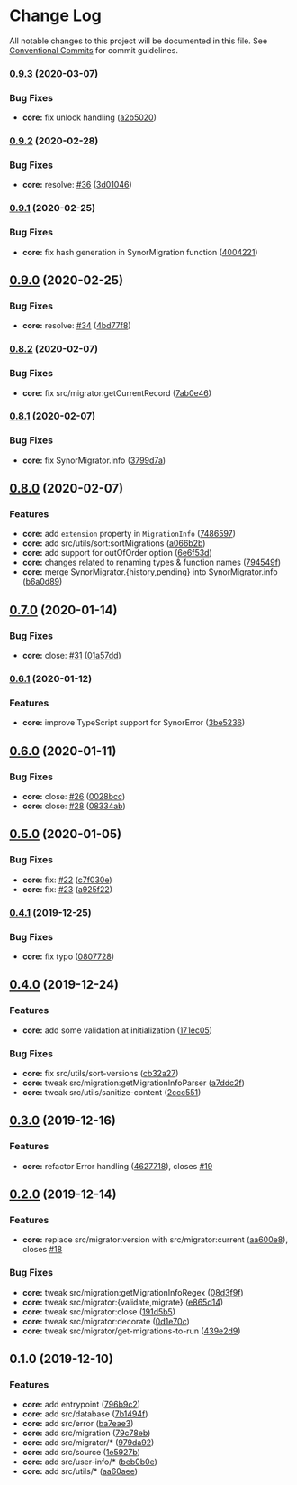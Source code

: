 # Change Log

All notable changes to this project will be documented in this file.
See [Conventional Commits](https://conventionalcommits.org) for commit guidelines.

### [0.9.3](https://github.com/Synor/synor/compare/@synor/core@0.9.2...@synor/core@0.9.3) (2020-03-07)


### Bug Fixes

* **core:** fix unlock handling ([a2b5020](https://github.com/Synor/synor/commit/a2b5020be0fec2c37710e71242bd17f8f42a6149))



### [0.9.2](https://github.com/Synor/synor/compare/@synor/core@0.9.1...@synor/core@0.9.2) (2020-02-28)


### Bug Fixes

* **core:** resolve: [#36](https://github.com/Synor/synor/issues/36) ([3d01046](https://github.com/Synor/synor/commit/3d01046462bc231a2db49976eb7829e49bc2e93a))



### [0.9.1](https://github.com/Synor/synor/compare/@synor/core@0.9.0...@synor/core@0.9.1) (2020-02-25)


### Bug Fixes

* **core:** fix hash generation in SynorMigration function ([4004221](https://github.com/Synor/synor/commit/4004221d9f979e83105ebb83014938f40fd9e3e5))



## [0.9.0](https://github.com/Synor/synor/compare/@synor/core@0.8.2...@synor/core@0.9.0) (2020-02-25)


### Bug Fixes

* **core:** resolve: [#34](https://github.com/Synor/synor/issues/34) ([4bd77f8](https://github.com/Synor/synor/commit/4bd77f8ba3563224890a6c5a9e70e4ecd85c2bdd))



### [0.8.2](https://github.com/Synor/synor/compare/@synor/core@0.8.1...@synor/core@0.8.2) (2020-02-07)


### Bug Fixes

* **core:** fix src/migrator:getCurrentRecord ([7ab0e46](https://github.com/Synor/synor/commit/7ab0e468d39ff506d8f32621d72244bdbdeb8ec4))



### [0.8.1](https://github.com/Synor/synor/compare/@synor/core@0.8.0...@synor/core@0.8.1) (2020-02-07)


### Bug Fixes

* **core:** fix SynorMigrator.info ([3799d7a](https://github.com/Synor/synor/commit/3799d7a7f6024f3342500f7d03129e2ebc262627))



## [0.8.0](https://github.com/Synor/synor/compare/@synor/core@0.7.0...@synor/core@0.8.0) (2020-02-07)


### Features

* **core:** add `extension` property in `MigrationInfo` ([7486597](https://github.com/Synor/synor/commit/7486597dae942cf16c32301f3e3228737a7cd624))
* **core:** add src/utils/sort:sortMigrations ([a066b2b](https://github.com/Synor/synor/commit/a066b2b2e9653884bebdeb9ee4b65af448fb2652))
* **core:** add support for outOfOrder option ([6e6f53d](https://github.com/Synor/synor/commit/6e6f53d9ec900ed78f7cba3ffcd7617cc11c7b85))
* **core:** changes related to renaming types & function names ([794549f](https://github.com/Synor/synor/commit/794549f36256b2c5cd38d4310fe63a84189e7511))
* **core:** merge SynorMigrator.{history,pending} into SynorMigrator.info ([b6a0d89](https://github.com/Synor/synor/commit/b6a0d896242c97d88f332319a4ccac11ec47ae92))



## [0.7.0](https://github.com/Synor/synor/compare/@synor/core@0.6.1...@synor/core@0.7.0) (2020-01-14)


### Bug Fixes

* **core:** close: [#31](https://github.com/Synor/synor/issues/31) ([01a57dd](https://github.com/Synor/synor/commit/01a57dd0148638a93e84574f1488c511f1508286))



### [0.6.1](https://github.com/Synor/synor/compare/@synor/core@0.6.0...@synor/core@0.6.1) (2020-01-12)


### Features

* **core:** improve TypeScript support for SynorError ([3be5236](https://github.com/Synor/synor/commit/3be5236e75f1c5bb0da9ba914c55a08555142297))



## [0.6.0](https://github.com/Synor/synor/compare/@synor/core@0.5.0...@synor/core@0.6.0) (2020-01-11)


### Bug Fixes

* **core:** close: [#26](https://github.com/Synor/synor/issues/26) ([0028bcc](https://github.com/Synor/synor/commit/0028bcc4200638e5ee20982723130e180658f0d2))
* **core:** close: [#28](https://github.com/Synor/synor/issues/28) ([08334ab](https://github.com/Synor/synor/commit/08334ab69ad22d4b2e221a6bbd6ab93b460fc21d))



## [0.5.0](https://github.com/Synor/synor/compare/@synor/core@0.4.1...@synor/core@0.5.0) (2020-01-05)


### Bug Fixes

* **core:** fix: [#22](https://github.com/Synor/synor/issues/22) ([c7f030e](https://github.com/Synor/synor/commit/c7f030e177260ad99998e7574596587ef72cb392))
* **core:** fix: [#23](https://github.com/Synor/synor/issues/23) ([a925f22](https://github.com/Synor/synor/commit/a925f22b92b43ef13568b7cd07a3be1330451d95))



### [0.4.1](https://github.com/Synor/synor/compare/@synor/core@0.4.0...@synor/core@0.4.1) (2019-12-25)


### Bug Fixes

* **core:** fix typo ([0807728](https://github.com/Synor/synor/commit/0807728e662572e9868edeef9a8db9ef020737c8))



## [0.4.0](https://github.com/Synor/synor/compare/@synor/core@0.3.0...@synor/core@0.4.0) (2019-12-24)


### Features

* **core:** add some validation at initialization ([171ec05](https://github.com/Synor/synor/commit/171ec05b9050bc4310d20512e420a84c775087c1))

### Bug Fixes

* **core:** fix src/utils/sort-versions ([cb32a27](https://github.com/Synor/synor/commit/cb32a27232e7599fce72bc5e0e14ab71417d855a))
* **core:** tweak src/migration:getMigrationInfoParser ([a7ddc2f](https://github.com/Synor/synor/commit/a7ddc2f700bd313f6d520ccafafbac27e7bc098c))
* **core:** tweak src/utils/sanitize-content ([2ccc551](https://github.com/Synor/synor/commit/2ccc551a9ad36d407b605c63fda9e70e86935541))



## [0.3.0](https://github.com/Synor/synor/compare/@synor/core@0.2.0...@synor/core@0.3.0) (2019-12-16)


### Features

* **core:** refactor Error handling ([4627718](https://github.com/Synor/synor/commit/4627718dccaf2170e5cc724fcf4e5296a0a0d5e0)), closes [#19](https://github.com/Synor/synor/issues/19)



## [0.2.0](https://github.com/Synor/synor/compare/@synor/core@0.1.0...@synor/core@0.2.0) (2019-12-14)


### Features

* **core:** replace src/migrator:version with src/migrator:current ([aa600e8](https://github.com/Synor/synor/commit/aa600e8316b5b491d335b7405df6eef8fa49c3f5)), closes [#18](https://github.com/Synor/synor/issues/18)

### Bug Fixes

* **core:** tweak src/migration:getMigrationInfoRegex ([08d3f9f](https://github.com/Synor/synor/commit/08d3f9fb002a79220b12438239d0ef6474d91a2b))
* **core:** tweak src/migrator:{validate,migrate} ([e865d14](https://github.com/Synor/synor/commit/e865d14731d7b32b8d242ecc65b83e86b0d42037))
* **core:** tweak src/migrator:close ([191d5b5](https://github.com/Synor/synor/commit/191d5b5a64f1a9c601face2e7dc18e71f57dbc6d))
* **core:** tweak src/migrator:decorate ([0d1e70c](https://github.com/Synor/synor/commit/0d1e70c76a7aa258594d086a238843735535073d))
* **core:** tweak src/migrator/get-migrations-to-run ([439e2d9](https://github.com/Synor/synor/commit/439e2d97c19b1eb99a408755a5b4c95be7ea63e2))



## 0.1.0 (2019-12-10)


### Features

* **core:** add entrypoint ([796b9c2](https://github.com/Synor/synor/commit/796b9c2796225162c464ba679dfd2b4e0953b4a6))
* **core:** add src/database ([7b1494f](https://github.com/Synor/synor/commit/7b1494fe7802de009ebc973a8f7d69242ebfd010))
* **core:** add src/error ([ba7eae3](https://github.com/Synor/synor/commit/ba7eae3c37af36274f39726934bfdcbbbccbf240))
* **core:** add src/migration ([79c78eb](https://github.com/Synor/synor/commit/79c78eb86cf615f6eaee5adde457718523bd3ba6))
* **core:** add src/migrator/\* ([979da92](https://github.com/Synor/synor/commit/979da92d5cd1fd3b1ab8146e5e5fde956c66f2d9))
* **core:** add src/source ([1e5927b](https://github.com/Synor/synor/commit/1e5927b6a2d9629e24f0a5a7d025f482c3c0abe7))
* **core:** add src/user-info/\* ([beb0b0e](https://github.com/Synor/synor/commit/beb0b0edf5d25ab6b3abd10333e31d4021e350d5))
* **core:** add src/utils/\* ([aa60aee](https://github.com/Synor/synor/commit/aa60aee86a1fd260c12b9455f742a19873e6e409))
